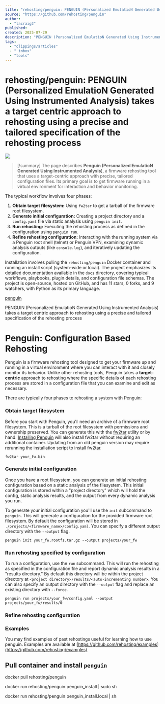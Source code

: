 ```yaml
---
title: "rehosting/penguin: PENGUIN (Personalized EmulatioN Generated Using Instrumented Analysis) takes a target centric approach to rehosting using a precise and tailored specification of the rehosting process"
source: "https://github.com/rehosting/penguin"
author:
  - "lacraig2"
published:
created: 2025-07-29
description: "PENGUIN (Personalized EmulatioN Generated Using Instrumented Analysis) takes a target centric approach to rehosting using a precise and tailored specification of the rehosting process - rehosting/penguin"
tags:
  - "clippings/articles"
  - "_inbox"
  - "tools"
---
```

# rehosting/penguin: PENGUIN (Personalized EmulatioN Generated Using Instrumented Analysis) takes a target centric approach to rehosting using a precise and tailored specification of the rehosting process

![](https://opengraph.githubassets.com/05787a53ff53cb078c5485a5dc65d2c2c3a5e9c602037e8bcda3e8c528925094/rehosting/penguin)

> [!summary]
> The page describes **Penguin (Personalized EmulatioN Generated Using Instrumented Analysis)**, a firmware rehosting tool that uses a target-centric approach with precise, tailored configuration files. Its primary goal is to get firmware running in a virtual environment for interaction and behavior monitoring.

The typical workflow involves four phases:
1.  **Obtain target filesystem:** Using `fw2tar` to get a tarball of the firmware root filesystem.
2.  **Generate initial configuration:** Creating a project directory and a `config.yaml` file via static analysis using `penguin init`.
3.  **Run rehosting:** Executing the rehosting process as defined in the configuration using `penguin run`.
4.  **Refine rehosting configuration:** Interacting with the running system via a Penguin root shell (telnet) or Penguin VPN, examining dynamic analysis outputs (like `console.log`), and iteratively updating the configuration.

Installation involves pulling the `rehosting/penguin` Docker container and running an install script (system-wide or local). The project emphasizes its detailed documentation available in the `docs` directory, covering typical workflows, playbooks, plugin details, and configuration file schemas. The project is open-source, hosted on GitHub, and has 11 stars, 0 forks, and 9 watchers, with Python as its primary language.

[penguin](https://github.com/rehosting/penguin)

PENGUIN (Personalized EmulatioN Generated Using Instrumented Analysis) takes a target centric approach to rehosting using a precise and tailored specification of the rehosting process

# Penguin: Configuration Based Rehosting

Penguin is a firmware rehosting tool designed to get your firmware up and running in a virtual environment where you can interact with it and closely monitor its behavior. Unlike other rehosting tools, Penguin takes a **target-centric** approach to rehosting where the specific details of each rehosting process are stored in a configuration file that you can examine and edit as necessary.

There are typically four phases to rehosting a system with Penguin:

### Obtain target filesystem

Before you start with Penguin, you'll need an archive of a firmware root filesystem. This is a tarball of the root filesystem with permissions and ownership preserved. You can generate this with the [fw2tar](https://github.com/rehosting/fw2tar) utility or by hand. [Installing Penguin](https://github.com/rehosting/#installation) will also install fw2tar without requiring an additional container. Updating from an old penguin version may require rerunning the installation script to install fw2tar.

```
fw2tar your_fw.bin
```

### Generate initial configuration

Once you have a root filesystem, you can generate an initial rehosting configuration based on a static analysis of the filesystem. This initial configuration is stored within a "project directory" which will hold the config, static analysis results, and the output from every dynamic analysis you run.

To generate your initial configuration you'll use the `init` subcommand to `penguin`. This will generate a configuration for the provided firmware root filesystem. By default the configuration will be stored in `./projects/<firmware_name>/config.yaml`. You can specify a different output directory with the `--output` flag.

`penguin init your_fw.rootfs.tar.gz --output projects/your_fw `

### Run rehosting specified by configuration

To run a configuration, use the `run` subcommand. This will run the rehosting as specified in the configuration file and report dynamic analysis results in a "results directory." By default this directory will be within the project directory at `<project directory>/results/<auto-incrementing number>`. You can also specify an output directory with the `--output` flag and replace an existing directory with `--force`.

`penguin run projects/your_fw/config.yaml --output projects/your_fw/results/0 `

### Refine rehosting configuration

### Examples

You may find examples of past rehostings useful for learning how to use penguin. Examples are available at [https://github.com/rehosting/examples](https://github.com/rehosting/examples)

## Pull container and install `penguin`

docker pull rehosting/penguin

docker run rehosting/penguin penguin\_install | sudo sh

docker run rehosting/penguin penguin\_install.local | sh